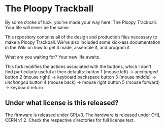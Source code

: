 # The Ploopy Trackball

By some stroke of luck, you've made your way here. The Ploopy Trackball. Your life will never be the same.

This repository contains all of the design and production files necessary to make a Ploopy Trackball. We've also included some kick-ass documentation in the Wiki on how to get it made, assemble it, and program it.

What are you waiting for? Your new life awaits.


This fork modifies the actions associated with the buttons, which I don't find particularly useful at their defaults:
button 1 (mouse left) -> *unchanged*
button 2 (mouse right) -> keyboard backspace
button 3 (mouse middle) -> *unchanged*
button 4 (mouse back) -> mouse right
button 5 (mouse forward) -> keyboard return


## Under what license is this released?

The firmware is released under GPLv3. The hardware is released under OHL CERN v1.2. Check the respective directories for full license text.

